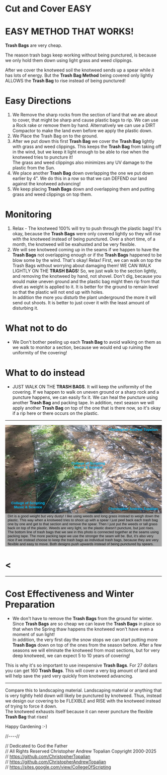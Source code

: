 # Cut and Cover EASY

# EASY METHOD THAT WORKS!
**Trash Bags** are very cheap.

The reason trash bags keep working without being punctured, is because we only hold them down using light grass and weed clippings.  

After we cover the knotweed soil the knotweed sends up a spear while it has lots of energy. But the **Trash Bag Method** being covered only lightly ALLOWS the **Trash Bag** to rise instead of being punctured!  

# Easy Directions
1. We Remove the sharp rocks from the section of land that we are about to cover, that might be sharp and cause plastic bags to rip. We can use a Rock rake or remove them by hand.  Alternatively we can use a DIRT Compactor to make the land even before we apply the plastic down.  
2. We Place the Trash Bag on to the ground.  
3. After we put down this first **Trash Bag** we cover the **Trash Bag** lightly with grass and weed clippings. This keeps the **Trash Bag** from taking off in the wind, but we keep it light enough to be able to rise when the knotweed tries to puncture it!  
The grass and weed clippings also minimizes any UV damage to the plastic from the Sun.  
4. We place another **Trash Bag** down overlapping the one we put down earlier by 4". We do this in a row so that we can DEFEND our land against the knotweed advancing!  
5. We keep placing **Trash Bags** down and overlapping them and putting grass and weed clippings on top them.  

# Monitoring
1. Relax - The knotweed 100% will try to push through the plastic bags! It's okay, because the **Trash Bags** were only covered lightly so they will rise with the knotweed instead of being punctured. Over a short time, of a month, the knotweed will be exahusted and be very flexible.  
2. We will see knotweed coming up in the seams if we happen to have the **Trash Bags** not overlapping enough or if the **Trash Bags** happened to be blow some by the wind. That's okay! Relax! 
First, we can walk on top the Trash Bags without worrying about damaging them!
WE CAN WALK LIGHTLY ON THE **TRASH BAGS**!
So, we just walk to the section lightly, and removing the knotweed by hand, not shovel. Don't dig, because you would make uneven ground and the plastic bag might then rip from that divet as weight is applied to it. It is better for the ground to remain level so that the plastic will not end up with holes.  
In addition the more you disturb the plant underground the more it will send out shoots. It is better to just cover it with the least amount of disturbing it.  

# What not to do
* We Don't bother peeling up each **Trash Bag** to avoid walking on them as we walk to monitor a section, because we would end up ruining the uniformity of the covering!
# What to do instead
* JUST WALK ON THE **TRASH BAGS**. It will keep the uniformity of the covering. If we happen to walk on uneven ground or a sharp rock and a puncture happens, we can easily fix it. We can heal the puncture using another **Trash Bag** and packing tape. In addition, next season we will apply another **Trash Bag** on top of the one that is there now, so it's okay if a rip here or there occurs on the plastic.  

--- 

![plastic_trash_bags_covered_by_dirt_or_weeds](textures/plastic_trash_bags_covered_by_dirt_or_weeds.png)  

# < 

---

# Cost Effectiveness and Winter Preparation
* We don't have to remove the **Trash Bags** from the ground for winter. Since **Trash Bags** are so cheap we can leave the **Trash Bags** in place so that when the Spring thaw happens the knotweed won't have even a moment of sun light!  
In addition, the very first day the snow stops we can start putting more **Trash Bags** down on top of the ones from the season before. After a few seasons we will elminate the knotweed from most sections, but for very deep knotweed, we can expect 5 to 10 years of covering!

This is why it's so important to use inexpensive **Trash Bags**. For 27 dollars you can get 160 **Trash Bags**. 
This will cover a very big amount of land and will help save the yard very quickly from knotweed advancing.  

---

Compare this to landscaping material. Landscaping material or anything that is very tightly held down will likely be punctured by knotweed.
Thus, instead we design our covering to be FLEXIBLE and RISE with the knotweed instead of trying to force it down.  
The knotweed exhausts itself because it can never puncture the flexible **Trash Bag** that rises!  

Happy Gardening :-)


//----//

// Dedicated to God the Father  
// All Rights Reserved Christopher Andrew Topalian Copyright 2000-2025  
// https://github.com/ChristopherTopalian  
// https://github.com/ChristopherAndrewTopalian  
// https://sites.google.com/view/CollegeOfScripting

